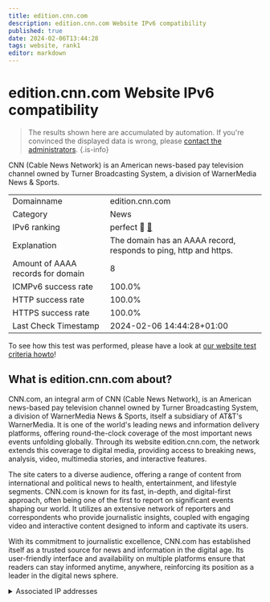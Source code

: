 ```yaml
---
title: edition.cnn.com
description: edition.cnn.com Website IPv6 compatibility
published: true
date: 2024-02-06T13:44:28
tags: website, rank1
editor: markdown
---
```


# edition.cnn.com Website IPv6 compatibility

> The results shown here are accumulated by automation. If you're convinced the displayed data is wrong, please [contact the administrators](/howto/chat). 
{.is-info}

CNN (Cable News Network) is an American news-based pay television channel owned by Turner Broadcasting System, a division of WarnerMedia News & Sports.


|   |   |
| - | - |
| Domainname | edition.cnn.com
| Category | News |
| IPv6 ranking | perfect :1st_place_medal: [🔗](/howto/ranking) |
| Explanation | The domain has an AAAA record, responds to ping, http and https. |
| Amount of AAAA records for domain | 8 |
| ICMPv6 success rate | 100.0%|
| HTTP success rate | 100.0% |
| HTTPS success rate | 100.0% |
| Last Check Timestamp | 2024-02-06 14:44:28+01:00 |

To see how this test was performed, please have a look at [our website test criteria howto](/howto/testcriteria/website)!


## What is edition.cnn.com about?
CNN.com, an integral arm of CNN (Cable News Network), is an American news-based pay television channel owned by Turner Broadcasting System, a division of WarnerMedia News & Sports, itself a subsidiary of AT&T's WarnerMedia. It is one of the world's leading news and information delivery platforms, offering round-the-clock coverage of the most important news events unfolding globally. Through its website edition.cnn.com, the network extends this coverage to digital media, providing access to breaking news, analysis, video, multimedia stories, and interactive features.

The site caters to a diverse audience, offering a range of content from international and political news to health, entertainment, and lifestyle segments. CNN.com is known for its fast, in-depth, and digital-first approach, often being one of the first to report on significant events shaping our world. It utilizes an extensive network of reporters and correspondents who provide journalistic insights, coupled with engaging video and interactive content designed to inform and captivate its users.

With its commitment to journalistic excellence, CNN.com has established itself as a trusted source for news and information in the digital age. Its user-friendly interface and availability on multiple platforms ensure that readers can stay informed anytime, anywhere, reinforcing its position as a leader in the digital news sphere.



<details>
<summary>Associated IP addresses</summary>

2a04:4e42:400::773

2a04:4e42:200::773

2a04:4e42:e00::773

2a04:4e42:800::773

2a04:4e42:a00::773

2a04:4e42::773

2a04:4e42:c00::773

2a04:4e42:600::773

</details>
